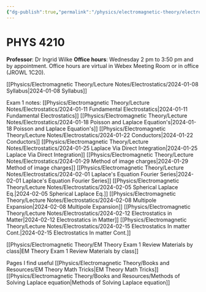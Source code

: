 ```yaml
---
{"dg-publish":true,"permalink":"/physics/electromagnetic-theory/electromagnetic-theory/"}
---
```


# PHYS 4210
**Professor**: Dr Ingrid Wilke
**Office hours**: Wednesday 2 pm to 3:50 pm and by appointment. Office hours are virtual in Webex Meeting
Room or in office (JROWL 1C20).

[[Physics/Electromagnetic Theory/Lecture Notes/Electrostatics/2024-01-08 Syllabus\|2024-01-08 Syllabus]]

Exam 1 notes: 
[[Physics/Electromagnetic Theory/Lecture Notes/Electrostatics/2024-01-11 Fundamental Electrostatics\|2024-01-11 Fundamental Electrostatics]]
[[Physics/Electromagnetic Theory/Lecture Notes/Electrostatics/2024-01-18 Poisson and Laplace Equation's\|2024-01-18 Poisson and Laplace Equation's]]
[[Physics/Electromagnetic Theory/Lecture Notes/Electrostatics/2024-01-22 Conductors\|2024-01-22 Conductors]]
[[Physics/Electromagnetic Theory/Lecture Notes/Electrostatics/2024-01-25 Laplace Via Direct Integration\|2024-01-25 Laplace Via Direct Integration]]
[[Physics/Electromagnetic Theory/Lecture Notes/Electrostatics/2024-01-29 Method of image charges\|2024-01-29 Method of image charges]]
[[Physics/Electromagnetic Theory/Lecture Notes/Electrostatics/2024-02-01 Laplace's Equation Fourier Series\|2024-02-01 Laplace's Equation Fourier Series]]
[[Physics/Electromagnetic Theory/Lecture Notes/Electrostatics/2024-02-05 Spherical Laplace Eq.\|2024-02-05 Spherical Laplace Eq.]]
[[Physics/Electromagnetic Theory/Lecture Notes/Electrostatics/2024-02-08 Multipole Expansion\|2024-02-08 Multipole Expansion]]
[[Physics/Electromagnetic Theory/Lecture Notes/Electrostatics/2024-02-12 Electrostatics in Matter\|2024-02-12 Electrostatics in Matter]]
[[Physics/Electromagnetic Theory/Lecture Notes/Electrostatics/2024-02-15 Electrostatics In matter Cont.\|2024-02-15 Electrostatics In matter Cont.]]

[[Physics/Electromagnetic Theory/EM Theory Exam 1 Review Materials by class\|EM Theory Exam 1 Review Materials by class]]


Pages I find useful
 [[Physics/Electromagnetic Theory/Books and Resources/EM Theory Math Tricks\|EM Theory Math Tricks]]
 [[Physics/Electromagnetic Theory/Books and Resources/Methods of Solving Laplace equation\|Methods of Solving Laplace equation]]
 


